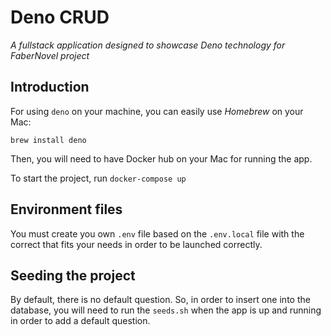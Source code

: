 # Deno CRUD

_A fullstack application designed to showcase Deno technology for FaberNovel
project_

## Introduction

For using `deno` on your machine, you can easily use _Homebrew_ on your Mac:

`brew install deno`

Then, you will need to have Docker hub on your Mac for running the app.

To start the project, run `docker-compose up`

## Environment files

You must create you own `.env` file based on the `.env.local` file with the correct that fits your needs in order to be launched correctly.

## Seeding the project

By default, there is no default question. So, in order to insert one into the database, you will need to run the `seeds.sh` when the app is up and running in order to add a default question.
